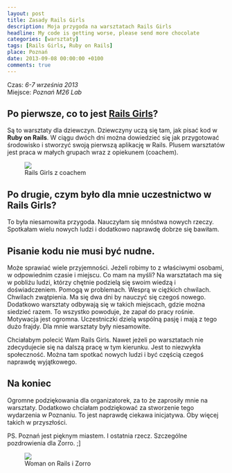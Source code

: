 ```yaml
---
layout: post
title: Zasady Rails Girls
description: Moja przygoda na warsztatach Rails Girls
headline: My code is getting worse, please send more chocolate
categories: [warsztaty]
tags: [Rails Girls, Ruby on Rails]
place: Poznań
date: 2013-09-08 00:00:00 +0100
comments: true
---
```


Czas: *6-7 września 2013*<br>
Miejsce: *Poznań M26 Lab*

## Po pierwsze, co to jest [Rails Girls](http://railsgirls.com/)?

Są to warsztaty dla dziewczyn. Dziewczyny uczą się tam, jak pisać kod w **Ruby on Rails**. W ciągu dwóch dni można dowiedzieć się jak przygotować środowisko i stworzyć swoją pierwszą aplikację w Rails. Plusem warsztatów jest praca w małych grupach wraz z opiekunem (coachem).

<figure>
  <a href="{{ site.baseurl_root }}/images/rails-girls-rules/coach.jpg"><img src="{{ site.baseurl_root }}/images/rails-girls-rules/coach.jpg"></a>
  <figcaption>Rails Girls z coachem</figcaption>
</figure>

## Po drugie, czym było dla mnie uczestnictwo w Rails Girls?

To była niesamowita przygoda. Nauczyłam się mnóstwa nowych rzeczy. Spotkałam wielu nowych ludzi i dodatkowo naprawdę dobrze się bawiłam.

## Pisanie kodu nie musi być nudne.

Może sprawiać wiele przyjemności. Jeżeli robimy to z właściwymi osobami, w odpowiednim czasie i miejscu. Co mam na myśli? Na warsztatach ma się w pobliżu ludzi, którzy chętnie podzielą się swoim wiedzą i doświadczeniem. Pomogą w problemach. Wesprą w ciężkich chwilach. Chwilach zwątpienia. Ma się dwa dni by nauczyć się czegoś nowego. Dodatkowo warsztaty odbywają się w takich miejscach, gdzie można siedzieć razem. To wszystko powoduje, że zapał do pracy rośnie. Motywacja jest ogromna. Uczestniczki dzielą wspólną pasję i mają z tego dużo frajdy. Dla mnie warsztaty były niesamowite.

Chciałabym polecić Wam Rails Girls. Nawet jeżeli po warsztatach nie zdecydujecie się na dalszą pracę w tym kierunku. Jest to niezwykła społeczność. Można tam spotkać nowych ludzi i być częścią czegoś naprawdę wyjątkowego.

## Na koniec

Ogromne podziękowania dla organizatorek, za to że zaprosiły mnie na warsztaty. Dodatkowo chciałam podziękować za stworzenie tego wydarzenia w Poznaniu. To jest naprawdę ciekawa inicjatywa. Oby więcej takich w przyszłości.

PS. Poznań jest pięknym miastem. I ostatnia rzecz. Szczególne pozdrowienia dla Zorro. ;]

<figure>
  <a href="{{ site.baseurl_root }}/images/rails-girls-rules/zorro.jpg"><img src="{{ site.baseurl_root }}/images/rails-girls-rules/zorro.jpg"></a>
  <figcaption>Woman on Rails i Zorro</figcaption>
</figure>
